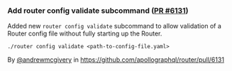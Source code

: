 ### Add router config validate subcommand ([PR #6131](https://github.com/apollographql/router/pull/6131))

Added new `router config validate` subcommand to allow validation of a Router config file without fully starting up the Router.

```
./router config validate <path-to-config-file.yaml>
```

By [@andrewmcgivery](https://github.com/andrewmcgivery) in https://github.com/apollographql/router/pull/6131

